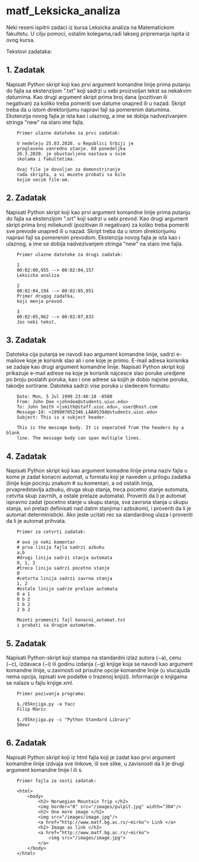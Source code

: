 # matf_Leksicka_analiza
Neki reseni ispitni zadaci iz kursa Leksicka analiza na Matematickom fakultetu. U cilju pomoci, ostalim kolegama,radi lakseg pripremanja ispita iz ovog kursa.


Tekstovi zadataka:

## 1. Zadatak
Napisati Python skript koji kao prvi argument komandne linije prima putanju do fajla sa ekstenzijom ".txt" koji sadrzi u sebi proizvoljan tekst sa nekakvim datumima. Kao drugi argument skript prima broj dana (pozitivan ili negativan) za koliko treba pomeriti sve datume unapred ili u nazad. Skript treba da u istom direktorijumu napravi fajl sa pomerenim datumima. Ekstenzija novog fajla je ista kao i ulaznog, a ime se dobija nadvezivanjem stringa "new" na staro ime fajla.

		Primer ulazne datoteke za prvi zadatak:

		U nedeleju 25.03.2020. u Republici Srbiji je 
		proglaseno vanredno stanje. Od ponedeljka
		26.3.2020. je obustavljena nastava u svim
		skolama i fakultetima.

		Ovaj file je dovoljan za demonstriranje
		rada skripta, a vi mozete probati sa bilo
		kojim vecim file-om.

## 2. Zadatak
Napisati Python skript koji kao prvi argument komandne linije prima putanju do fajla sa ekstenzijom ".srt" koji sadrzi u sebi prevod. Kao drugi argument skript prima broj miliekundi (pozitivan ili negativan) za koliko treba pomeriti sve prevode unapred ili u nazad.  Skript treba da u istom direktorijumu napravi fajl sa pomerenim prevodom. Ekstenzija novog fajla je ista kao i ulaznog, a ime se dobija nadvezivanjem stringa "new" na staro ime fajla.

		Primer ulazne datoteke za drugi zadatak:
        
		1
		00:02:00,955 --> 00:02:04,157
		Leksicka analiza
		
		2
		00:02:04,194 --> 00:02:05,951
		Primer drugog zadatka, 
		koji menja prevod.
        
		3
		00:02:05,962 --> 00:02:07,833
		Jos neki tekst.

## 3. Zadatak
Datoteka cija putanja se navodi kao argument komandne linije, sadrzi e-mailove koje je korisnik slao ali i one koje je primio. E-mail adresa korisnika se zadaje kao drugi argument komandne linije. Napisati Python skript koji prikazuje e-mail adrese na koje je korisnik najcesce slao poruke uredjene po broju poslatih poruka, kao i one adrese sa kojih je dobio najvise poruka, takodje sortirane. Datoteka sadrzi vise poruka u sledecem formatu:

		Date: Mon, 5 Jul 1999 23:46:18 -0500
		From: John Doe <johndoe@students.uiuc.edu>
		To: John Smith <jsmith@staff.uiuc.edu>, user@host.com
		Message-Id: <199907052346.LAA05394@students.uiuc.edu>
		Subject: This is a subject header.

		This is the message body. It is seperated from the headers by a blank
		line. The message body can span multiple lines.

## 4. Zadatak
Napisati Python skript koji kao argument komadne linije prima naziv fajla u kome je zadat konacni automat, u formatu koji je naveden u prilogu zadatka (linije koje pocinju znakom # su komentari, a od ostalih linija, prvapredstavlja azbuku, druga skup stanja, treca pocetno stanje automata, cetvrta skup zavrnih, a ostale prelaze automata). Proveriti da li je automat ispravno zadat (pocetno stanje u skupu stanja, sva zavrsna stanja u skupu stanja, svi prelazi definisati nad datim stanjima i azbukom), i proveriti da li je automat deterministicki. Ako jeste ucitati rec sa standardnog ulaza i proveriti da li je automat prihvata.

		Primer za cetvrti zadatak:

		# ovo je neki komentar
		# prva linija fajla sadrzi azbuku
		a,b
		#drugi linija sadrzi stanja automata
		0, 1, 2
		#treca linija sadrzi pocetno stanje
		0
		#cetvrta linija sadrzi zavrna stanja
		1, 2
		#ostale linije sadrze prelaze automata
		0 a 1
		0 b 2
		1 b 2
		2 b 2

		Mozeti promeniti fajl konacni_automat.txt
		i probati sa drugim automatom.

## 5. Zadatak
Napisati Python-skript koji stampa na standardni izlaz autora (−a), cenu (−c), izdavaca (−i) ili godinu izdanja (−g) knjige koja se navodi kao argument komandne linije, u zavinosti od prisutne opcije komandne linije (u slucajuda nema opcija, ispisati sve podatke o trazenoj knjizi). Informacije o knjigama se nalaze u fajlu knjige.xml.

		Primer pozivanja programa:
		
		$./05knjiga.py -a Yacc
		Filip Maric
		
		$./05knjiga.py -c "Python Standard Library"
		50eur

## 6. Zadatak
Napisati Python skript koji iz html fajla koji je zadat kao prvi argument komandne linije izdvaja sve linkove, ili sve slike, u zavisnosti da li je drugi argument komandne linije l ili s.

		Primer fajla za sesti zadatak:

		<html>
			<body>
				<h2> Norwegian Mountain Trip </h2>
				<img border="0" src="/images/pulpit.jpg" width="304"/>
				<h2> One more image </h2>
				<img src="/images/image.jpg"/>
				<a href="http://www.matf.bg.ac.rs/~mirko"> Link </a>
				<h2> Image as link </h2> 
				<a href="http://www.matf.bg.ac.rs/~mirko"> 
					<img src="/images/image.jpg">
				</a>
			</body>
		</html>

